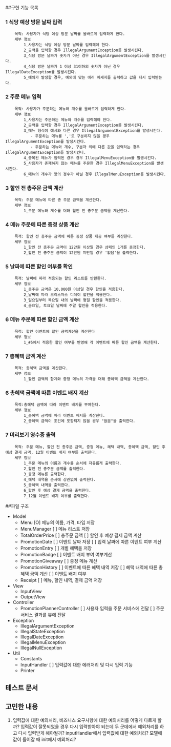 ##구현 기능 목록
### 1 식당 예상 방문 날짜 입력
        목적: 사용자가 식당 예상 방문 날짜를 올바르게 입력하게 한다.
        세부 정보
			1_사용자는 식당 예상 방문 날짜를 입력해야 한다. 
			2_공백을 입력할 경우 IllegalArgumentException를 발생시킨다. 
            3_식당 방문 날짜가 숫자가 아닌 경우 IllegalArgumentException를 발생시킨다. 
			4_식당 방문 날짜가 1 이상 31이하의 숫자가 아닌 경우 IllegalDateException를 발생시킨다.
			5_예외가 발생할 경우, 예외에 맞는 에러 메세지를 출력하고 값을 다시 입력받는다. 
### 2 주문 메뉴 입력
        목적: 사용자가 주문하는 메뉴와 개수를 올바르게 입력하게 한다.
        세부 정보
            1_사용자는 주문하는 메뉴와 개수를 입력해야 한다. 
			2_공백을 입력할 경우 IllegalArgumentException를 발생시킨다. 
			3_메뉴 형식이 예시와 다른 경우 IllegalArgumentException를 발생시킨다.
               - 주문하는 메뉴를 ','로 구분하지 않을 경우 IllegalArgumentException를 발생시킨다. 
               - 주문하는 메뉴와 개수, 구분자 외에 다른 값을 입력하는 경우 IllegalArgumentException를 발생시킨다. 
			4_중복된 메뉴가 입력된 경우 경우 IllegalMenuException를 발생시킨다. 
			5_사용자가 존재하지 않는 메뉴를 주문한 경우 IllegalMenuException를 발생시킨다. 
			6_메뉴의 개수가 양의 정수가 아닐 경우 IllegalMenuException를 발생시킨다.
### 3 할인 전 총주문 금액 계산
		목적: 주문 메뉴에 따른 총 주문 금액을 계산한다.
		세부 정보
            1_주문 메뉴와 개수를 더해 할인 전 총주문 금액을 계산한다.
### 4 메뉴 주문에 따른 증정 상품 계산
		목적: 할인 전 총주문 금액에 따른 증정 상품 제공 여부를 계산한다.
		세부 정보
            1_할인 전 총주문 금액이 12만원 이상일 경우 샴페인 1개를 증정한다.
            2_할인 전 총주문 금액이 12만원 미만일 경우 '없음'을 출력한다.
### 5 날짜에 따른 할인 여부를 확인
		목적: 날짜에 따라 적용되는 할인 리스트를 반환한다.
		세부 정보
			1_총주문 금액은 10,000원 이상일 경우 할인을 적용한다.
            2_날짜에 따라 크리스마스 디데이 할인을 적용한다.
            3_일요일부터 목요일 내의 날짜에 평일 할인을 적용한다.
            4_금요일, 토요일 날짜에 주말 할인을 적용한다.
### 6 메뉴 주문에 따른 할인 금액 계산
		목적: 할인 이벤트에 할인 금액계산을 계산한다
		세부 정보
            1_#5에서 적용한 할인 여부를 반영해 각 이벤트에 따른 할인 금액을 계산한다. 
### 7 총혜택 금액 계산
		목적: 총혜택 금액을 계산한다.
		세부 정보
            1_할인 금액의 합계와 증정 메뉴의 가격을 더해 총혜택 금액을 계산한다.
### 6 총혜택 금액에 따른 이벤트 배지 계산
		목적:총혜택 금액에 따라 이벤트 배지를 부여한다.
		세부 정보
            1_총혜택 금액에 따라 이벤트 배지를 계산한다.
            2_총혜택 금액이 조건에 포함되지 않을 경우 "없음"을 출력한다.
### 7 미리보기 영수증 출력
		목적: 주문 메뉴, 할인 전 총주문 금액, 증정 메뉴, 혜택 내역, 총혜택 금액, 할인 후 예상 결제 금액, 12월 이벤트 배지 여부를 출력한다.
		세부 정보
            1_주문 메뉴의 이름과 개수를 순서에 자유롭게 출력한다.
            2_할인 전 총주문 금액를 출력한다.
            3_증정 메뉴를 출력한다.
            4_혜택 내역을 순서에 상관없이 출력한다.
            5_총혜택 내역을 출력한다. 
            6_할인 후 예상 결제 금액을 출력한다.
            7_12월 이벤트 배지 여부를 출력한다.

##파일 구조
  - Model
    - Menu
      [O] 메뉴의 이름, 가격, 타입 저장
    - MenuManager
      [ ] 메뉴 리스트 저장
    - TotalOrderPrice
      [ ] 총주문 금액
      [ ] 할인 후 예상 결제 금액 계산
    - PromotionDate
      [ ] 이벤트 날짜 저장
      [ ] 입력 날짜에 따른 이벤트 여부 계산
    - PromotionEntry
      [ ] 개별 혜택을 저장
    - PromotionBadge
      [ ] 이벤트 배지 부여 여부계산
    - PromotionGiveaway
      [ ] 증정 메뉴 계산
    - PromotionHistory
      [ ] 이벤트에 따른 혜택 내역 저장
      [ ] 혜택 내역에 따른 총혜택 금액 계산
      [ ] 이벤트 배지 여부
    - Receipt
      [ ] 메뉴, 할인 내역, 결제 금액 저장
  - View
    - InputView
    - OutputView
  - Controller
    - PromotionPlannerController
      [ ] 사용자 입력을 주문 서비스에 전달
      [ ] 주문 서비스 결과를 뷰에 전달
  - Exception
    - IllegalArgumentException
    - IllegalStateException
    - IllegalDateException
    - IllegalMenuException
    - IllegalNullException
  - Util
    - Constants
    - InputHandler
      [ ] 입력값에 대한 에러처리 및 다시 입력 기능
    - Printer
  
## 테스트 문서

## 고민한 내용
1. 입력값에 대한 예외처리, 비즈니스 요구사항에 대한 예외처리를 어떻게 다르게 할까?
   입력값이 잘못되었을 경우 다시 입력받아야 되는데 두 군데에서 예외처리를 하고 다시 입력받게 해야될까?
   inputHandler에서 입력값에 대한 예외처리?
   모델에 값이 들어갈 때 init에서 예외처리?